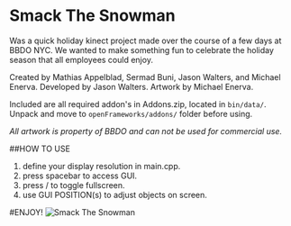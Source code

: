 # Smack The Snowman
Was a quick holiday kinect project made over the course of a few days at BBDO NYC.
We wanted to make something fun to celebrate the holiday season that all employees could enjoy.

Created by Mathias Appelblad, Sermad Buni, Jason Walters, and Michael Enerva.
    Developed by Jason Walters.
    Artwork by Michael Enerva.

Included are all required addon's in Addons.zip, located in `bin/data/`.
Unpack and move to `openFrameworks/addons/` folder before using.

*All artwork is property of BBDO and can not be used for commercial use.*

##HOW TO USE
1. define your display resolution in main.cpp.
2. press spacebar to access GUI.
3. press / to toggle fullscreen.
4. use GUI POSITION(s) to adjust objects on screen.
                  
#ENJOY!
![Smack The Snowman](https://raw.github.com/jasonrwalters/SmackTheSnowman/master/bin/data/smackthesnowman.png)